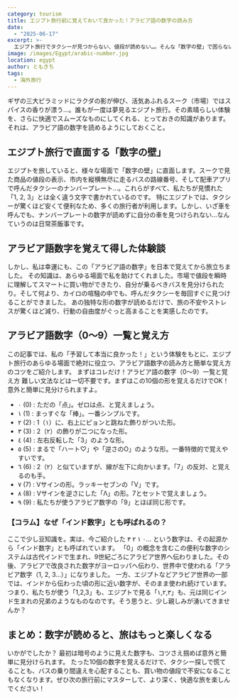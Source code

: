 ```yaml
---
category: tourism
title: エジプト旅行前に覚えておいて良かった！アラビア語の数字の読み方
date:
  - "2025-06-17"
excerpt: >-
  エジプト旅行でタクシーが見つからない、値段が読めない…。そんな「数字の壁」で困らないために、出発前にアラビア語数字を覚えてみませんか？この記事では、旅行が驚くほど快適になるアラビア語数字（0〜9）の読み方と、簡単な覚え方のコツを体験談と共に解説します。これで旅の不安を解消し、もっとスムーズにエジプトを楽しみましょう！
image: /images/Egypt/arabic-number.jpg
location: egypt
author: ともきち
tags:
  - 海外旅行
---
```


ギザの三大ピラミッドにラクダの影が伸び、活気あふれるスーク（市場）ではスパイスの香りが漂う…。誰もが一度は夢見るエジプト旅行。その素晴らしい体験を、さらに快適でスムーズなものにしてくれる、とっておきの知識があります。
それは、アラビア語の数字を読めるようにしておくこと。

## エジプト旅行で直面する「数字の壁」

エジプトを旅していると、様々な場面で「数字の壁」に直面します。スークで見た商品の値段の表示、市内を縦横無尽に走るバスの路線番号、そして配車アプリで呼んだタクシーのナンバープレート…。これらがすべて、私たちが見慣れた「1, 2, 3」とは全く違う文字で書かれているのです。
特にエジプトでは、タクシーが驚くほど安くて便利なため、多くの旅行者が利用します。しかし、いざ車を呼んでも、ナンバープレートの数字が読めずに自分の車を見つけられない…なんていうのは日常茶飯事です。

## アラビア語数字を覚えて得した体験談

しかし、私は幸運にも、この「アラビア語の数字」を日本で覚えてから旅立ちました。
その知識は、あらゆる場面で私を助けてくれました。市場で値段を瞬時に理解してスマートに買い物ができたり、自分が乗るべきバスを見分けられたり。そして何より、カイロの喧騒の中でも、呼んだタクシーを毎回すぐに見つけることができました。
あの独特な形の数字が読めるだけで、旅の不安やストレスが驚くほど減り、行動の自由度がぐっと高まることを実感したのです。

## アラビア語数字（0〜9）一覧と覚え方

この記事では、私の「予習して本当に良かった！」という体験をもとに、エジプト旅行のあらゆる場面で絶対に役立つ、アラビア語数字の読み方と簡単な覚え方のコツをご紹介します。
まずはコレだけ！アラビア語の数字（0〜9）一覧と覚え方
難しい文法などは一切不要です。まずはこの10個の形を覚えるだけでOK！意外と簡単に見分けられますよ。

- ٠ (0) : ただの「点」。ゼロは点、と覚えましょう。
- ١ (1) : まっすぐな「棒」。一番シンプルです。
- ٢ (2) : 1（١）に、右上にピョンと跳ねた飾りがついた形。
- ٣ (3) : 2（٢）の飾りが二つになった形。
- ٤ (4) : 左右反転した「3」のような形。
- ٥ (5) : まるで「ハート♡」や「逆さのO」のような形。一番特徴的で覚えやすいです。
- ٦ (6) : 2（٢）と似ていますが、線が左下に向かいます。「7」の反対、と覚えるのも手。
- ٧ (7) : Vサインの形。ラッキーセブンの「V」です。
- ٨ (8) : Vサインを逆さにした「Λ」の形。7とセットで覚えましょう。
- ٩ (9) : 私たちが使うアラビア数字の「9」とほぼ同じ形です。

### 【コラム】なぜ「インド数字」とも呼ばれるの？

ここで少し豆知識を。実は、今ご紹介した ٠ ١ ٢ ٣… という数字は、その起源から「インド数字」とも呼ばれています。
「0」の概念を含むこの便利な数字のシステムは古代インドで生まれ、9世紀ごろにアラビア世界へ伝わりました。その後、アラビアで改良された数字がヨーロッパへ伝わり、世界中で使われる「アラビア数字（1, 2, 3…）」になりました。
一方、エジプトなどアラビア世界の一部では、インドから伝わった頃の形に近い数字が、そのまま使われ続けています。
つまり、私たちが使う「1,2,3」も、エジプトで見る「١,٢,٣」も、元は同じインド生まれの兄弟のようなものなのです。そう思うと、少し親しみが湧いてきませんか？

## まとめ：数字が読めると、旅はもっと楽しくなる

いかがでしたか？
最初は暗号のように見えた数字も、コツさえ掴めば意外と簡単に見分けられます。
たった10個の数字を覚えるだけで、タクシー探しで慌てることも、バスの乗り間違えを心配することも、買い物の値段で不安になることもなくなります。ぜひ次の旅行前にマスターして、より深く、快適な旅を楽しんでください！
